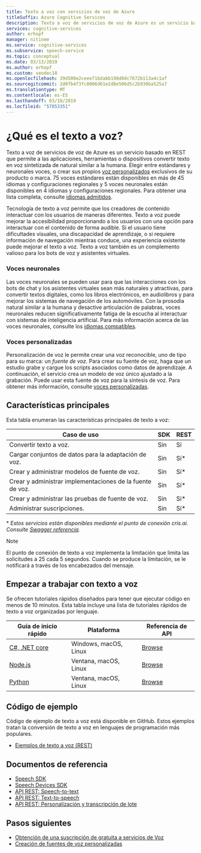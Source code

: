 ```yaml
---
title: Texto a voz con servicios de voz de Azure
titleSuffix: Azure Cognitive Services
description: Texto a voz de servicios de voz de Azure es un servicio basado en REST que permite a las aplicaciones, herramientas o dispositivos convertir texto en voz sintetizada de natural similar a la humana. Elija entre estándares y neuronales voces, o crear su propia voz personalizados únicos para su producto o marca. 75 voces estándares están disponibles en más de 45 idiomas y configuraciones regionales y 5 voces neuronales están disponibles en 4 idiomas y configuraciones regionales.
services: cognitive-services
author: erhopf
manager: nitinme
ms.service: cognitive-services
ms.subservice: speech-service
ms.topic: conceptual
ms.date: 03/13/2019
ms.author: erhopf
ms.custom: seodec18
ms.openlocfilehash: 39d500e2ceee71bdabb198d0dc7672b113a4c1af
ms.sourcegitcommit: 2d0fb4f3fc8086d61e2d8e506d5c2b930ba525a7
ms.translationtype: MT
ms.contentlocale: es-ES
ms.lasthandoff: 03/18/2019
ms.locfileid: "57853351"
---
```

# <a name="what-is-text-to-speech"></a>¿Qué es el texto a voz?

Texto a voz de servicios de voz de Azure es un servicio basado en REST que permite a las aplicaciones, herramientas o dispositivos convertir texto en voz sintetizada de natural similar a la humana. Elegir entre estándares y neuronales voces, o crear sus propios [voz personalizados](#custom-voice-fonts) exclusivos de su producto o marca. 75 voces estándares están disponibles en más de 45 idiomas y configuraciones regionales y 5 voces neuronales están disponibles en 4 idiomas y configuraciones regionales. Para obtener una lista completa, consulte [idiomas admitidos](language-support.md#text-to-speech).

Tecnología de texto a voz permite que los creadores de contenido interactuar con los usuarios de maneras diferentes. Texto a voz puede mejorar la accesibilidad proporcionando a los usuarios con una opción para interactuar con el contenido de forma audible. Si el usuario tiene dificultades visuales, una discapacidad de aprendizaje, o si requiere información de navegación mientras conduce, una experiencia existente puede mejorar el texto a voz. Texto a voz también es un complemento valioso para los bots de voz y asistentes virtuales.

### <a name="neural-voices"></a>Voces neuronales

Las voces neuronales se pueden usar para que las interacciones con los bots de chat y los asistentes virtuales sean más naturales y atractivas, para convertir textos digitales, como los libros electrónicos, en audiolibros y para mejorar los sistemas de navegación de los automóviles. Con la prosodia natural similar a la humana y desactive articulación de palabras, voces neuronales reducen significativamente fatiga de la escucha al interactuar con sistemas de inteligencia artificial. Para más información acerca de las voces neuronales, consulte los [idiomas compatibles](language-support.md#text-to-speech).

### <a name="custom-voices"></a>Voces personalizadas

Personalización de voz le permite crear una voz reconocible, uno de tipo para su marca: un *fuente de voz.* Para crear su fuente de voz, haga que un estudio grabe y cargue los scripts asociados como datos de aprendizaje. A continuación, el servicio crea un modelo de voz único ajustado a la grabación. Puede usar esta fuente de voz para la síntesis de voz. Para obtener más información, consulte [voces personalizadas](how-to-customize-voice-font.md).

## <a name="core-features"></a>Características principales

Esta tabla enumeran las características principales de texto a voz:

| Caso de uso | SDK | REST |
|----------|-----|------|
| Convertir texto a voz. | Sin  | Sí |
| Cargar conjuntos de datos para la adaptación de voz. | Sin  | Sí\* |
| Crear y administrar modelos de fuente de voz. | Sin  | Sí\* |
| Crear y administrar implementaciones de la fuente de voz. | Sin  | Sí\* |
| Crear y administrar las pruebas de fuente de voz. | Sin  | Sí\* |
| Administrar suscripciones. | Sin  | Sí\* |

\* *Estos servicios están disponibles mediante el punto de conexión cris.ai. Consulte [Swagger referencia](https://westus.cris.ai/swagger/ui/index).*

> [!NOTE]
> El punto de conexión de texto a voz implementa la limitación que limita las solicitudes a 25 cada 5 segundos. Cuando se produce la limitación, se le notificará a través de los encabezados del mensaje.

## <a name="get-started-with-text-to-speech"></a>Empezar a trabajar con texto a voz

Se ofrecen tutoriales rápidos diseñados para tener que ejecutar código en menos de 10 minutos. Esta tabla incluye una lista de tutoriales rápidos de texto a voz organizadas por lenguaje.

| Guía de inicio rápido | Plataforma | Referencia de API |
|------------|----------|---------------|
| [C#, .NET core](quickstart-dotnet-text-to-speech.md) | Windows, macOS, Linux | [Browse](https://docs.microsoft.com/azure/cognitive-services/speech-service/rest-apis#text-to-speech-api) |
| [Node.js](quickstart-nodejs-text-to-speech.md) | Ventana, macOS, Linux | [Browse](https://docs.microsoft.com/azure/cognitive-services/speech-service/rest-apis#text-to-speech-api) |
| [Python](quickstart-python-text-to-speech.md) | Ventana, macOS, Linux | [Browse](https://docs.microsoft.com/azure/cognitive-services/speech-service/rest-apis#text-to-speech-api) |

## <a name="sample-code"></a>Código de ejemplo

Código de ejemplo de texto a voz está disponible en GitHub. Estos ejemplos tratan la conversión de texto a voz en lenguajes de programación más populares.

* [Ejemplos de texto a voz (REST)](https://github.com/Azure-Samples/Cognitive-Speech-TTS)

## <a name="reference-docs"></a>Documentos de referencia

* [Speech SDK](speech-sdk-reference.md)
* [Speech Devices SDK](speech-devices-sdk.md)
* [API REST: Speech-to-text](rest-speech-to-text.md)
* [API REST: Text-to-speech](rest-text-to-speech.md)
* [API REST: Personalización y transcripción de lote](https://westus.cris.ai/swagger/ui/index)

## <a name="next-steps"></a>Pasos siguientes

* [Obtención de una suscripción de gratuita a servicios de Voz](get-started.md)
* [Creación de fuentes de voz personalizadas](how-to-customize-voice-font.md)
